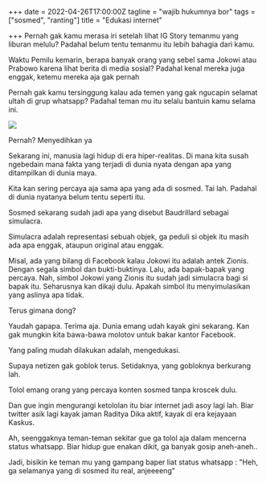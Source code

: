 +++
date = 2022-04-26T17:00:00Z
tagline = "wajib hukumnya bor"
tags = ["sosmed", "ranting"]
title = "Edukasi internet"

+++
Pernah gak kamu merasa iri setelah lihat IG Story temanmu yang liburan melulu? Padahal belum tentu temanmu itu lebih bahagia dari kamu.

Waktu Pemilu kemarin, berapa banyak orang yang sebel sama Jokowi atau Prabowo karena lihat berita di media sosial? Padahal kenal mereka juga enggak, ketemu mereka aja gak pernah

Pernah gak kamu tersinggung kalau ada temen yang gak ngucapin selamat ultah di grup whatsapp? Padahal teman mu itu selalu bantuin kamu selama ini.

![](https://i.ibb.co/J2W5Lk9/Lucid-dreaming.webp)

Pernah? Menyedihkan ya

Sekarang ini, manusia lagi hidup di era hiper-realitas. Di mana kita susah ngebedain mana fakta yang terjadi di dunia nyata dengan apa yang ditampilkan di dunia maya.

Kita kan sering percaya aja sama apa yang ada di sosmed. Tai lah. Padahal di dunia nyatanya belum tentu seperti itu.

Sosmed sekarang sudah jadi apa yang disebut Baudrillard sebagai simulacra.

Simulacra adalah representasi sebuah objek, ga peduli si objek itu masih ada apa enggak, ataupun original atau enggak.

Misal, ada yang bilang di Facebook kalau Jokowi itu adalah antek Zionis. Dengan segala simbol dan bukti-buktinya. Lalu, ada bapak-bapak yang percaya. Nah, simbol Jokowi yang Zionis itu sudah jadi simulacra bagi si bapak itu. Seharusnya kan dikaji dulu. Apakah simbol itu menyimulasikan yang aslinya apa tidak.

Terus gimana dong?

Yaudah gapapa. Terima aja. Dunia emang udah kayak gini sekarang. Kan gak mungkin kita bawa-bawa molotov untuk bakar kantor Facebook.

Yang paling mudah dilakukan adalah, mengedukasi.

Supaya netizen gak goblok terus. Setidaknya, yang gobloknya berkurang lah.

Tolol emang orang yang percaya konten sosmed tanpa kroscek dulu.

Dan gue ingin mengurangi ketololan itu biar internet jadi asoy lagi lah. Biar twitter asik lagi kayak jaman Raditya Dika aktif, kayak di era kejayaan Kaskus.

Ah, seenggaknya teman-teman sekitar gue ga tolol aja dalam mencerna status whatsapp. Biar hidup gue enakan dikit, ga banyak gosip aneh-aneh..

Jadi, bisikin ke teman mu yang gampang baper liat status whatsapp : "Heh, ga selamanya yang di sosmed itu real, anjeeeeng"